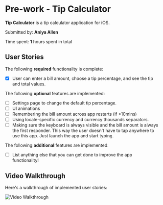 # Pre-work - Tip Calculator

**Tip Calculator** is a tip calculator application for iOS.

Submitted by: **Aniya Allen**

Time spent: **1** hours spent in total

## User Stories

The following **required** functionality is complete:

* [x] User can enter a bill amount, choose a tip percentage, and see the tip and total values.

The following **optional** features are implemented:
* [ ] Settings page to change the default tip percentage.
* [ ] UI animations
* [ ] Remembering the bill amount across app restarts (if <10mins)
* [ ] Using locale-specific currency and currency thousands separators.
* [ ] Making sure the keyboard is always visible and the bill amount is always the first responder. This way the user doesn't have to tap anywhere to use this app. Just launch the app and start typing.

The following **additional** features are implemented:

- [ ] List anything else that you can get done to improve the app functionality!

## Video Walkthrough 

Here's a walkthrough of implemented user stories:

<img src='https://recordit.co/4kCVjFyfOk' title='Video Walkthrough' width='' alt='Video Walkthrough' />
<img src='https://s3.amazonaws.com/img0.recordit.co/4kCVjFyfOk.mp4?AWSAccessKeyId=AKIAINSRFOQXTN4DT46A&Expires=1567888439&Signature=tFlFIUNJyIX6gjePtSbkzxn3qF4%3D>

GIF created with [LiceCap](http://www.cockos.com/licecap/).

## Notes

Describe any challenges encountered while building the app.
- Typical logic & syntax mistakes

## License

    Copyright [yyyy] [name of copyright owner]

    Licensed under the Apache License, Version 2.0 (the "License");
    you may not use this file except in compliance with the License.
    You may obtain a copy of the License at

        http://www.apache.org/licenses/LICENSE-2.0

    Unless required by applicable law or agreed to in writing, software
    distributed under the License is distributed on an "AS IS" BASIS,
    WITHOUT WARRANTIES OR CONDITIONS OF ANY KIND, either express or implied.
    See the License for the specific language governing permissions and
    limitations under the License.
